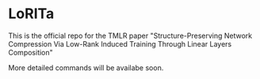 # LoRITa
This is the official repo for the TMLR paper "Structure-Preserving Network Compression Via Low-Rank Induced Training Through Linear Layers Composition"

More detailed commands will be availabe soon.
